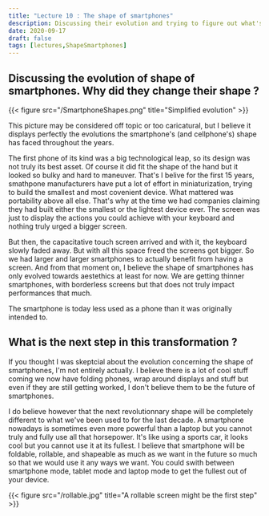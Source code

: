 ```yaml
---
title: "Lecture 10 : The shape of smartphones"
description: Discussing their evolution and trying to figure out what's next.
date: 2020-09-17
draft: false
tags: [lectures,ShapeSmartphones]
---
```


## Discussing the evolution of shape of smartphones. Why did they change their shape ?

{{< figure src="/SmartphoneShapes.png" title="Simplified evolution" >}}

This picture may be considered off topic or too caricatural, but I believe it displays perfectly the evolutions the smartphone's (and cellphone's) shape has faced throughout the years.
   
The first phone of its kind was a big technological leap, so its design was not truly its best asset. Of course it did fit the shape of the hand but it looked so bulky and hard to maneuver.
That's I belive for the first 15 years, smathpone manufacturers have put a lot of effort in miniaturization, trying to build the smallest and most covenient device. What mattered was portability above all else. That's why at the time we had companies claiming they had built either the smallest or the lightest device ever. The screen was just to display the actions you could achieve with your keyboard and nothing truly urged a bigger screen.

   
But then, the capacitative touch screen arrived and with it, the keyboard slowly faded away. But with all this space freed the screens got bigger. So we had larger and larger smartphones to actually benefit from having a screen. And from that moment on, I believe the shape of smartphones has only evolved towards aestethics at least for now. We are getting thinner smartphones, with borderless screens but that does not truly impact performances that much.
   
The smartphone is today less used as a phone than it was originally intended to.

## What is the next step in this transformation ?

If you thought I was skeptcial about the evolution concerning the shape of smartphones, I'm not entirely actually.
I believe there is a lot of cool stuff coming we now have folding phones, wrap around displays and stuff but even if they are still getting worked, I don't believe them to be the future of smartphones.
   
I do believe however that the next revolutionnary shape will be completely different to what we've been used to for the last decade. A smartphone nowadays is sometimes even more powerful than a laptop but you cannot truly and fully use all that horsepower. It's like using a sports car, it looks cool but you cannot use it at its fullest. I believe that smartphone will be foldable, rollable, and shapeable as much as we want in the future so much so that we would use it any ways we want. You could swith between smartphone mode, tablet mode and laptop mode to get the fullest out of your device.

{{< figure src="/rollable.jpg" title="A rollable screen might be the first step" >}}